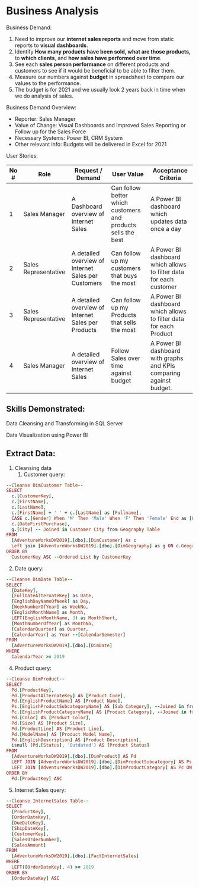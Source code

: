 # Business Analysis
Business Demand:

1. Need to improve our **internet sales reports** and move from static reports to **visual dashboards**.
2. Identify **How many products have been sold, what are those products,** to **which clients**, and **how sales have performed over time**.
3. See each **sales person performance** on different products and customers to see if it would be beneficial to be able to filter them.
4. Measure our numbers against **budget** in spreadsheet to compare our values to the performance.
5. The budget is for 2021 and we usually look 2 years back in time when we do analysis of sales.

Business Demand Overview:

- Reporter: Sales Manager
- Value of Change: Visual Dashboards and Improved Sales Reporting or Follow up for the Sales Force
- Necessary Systems: Power BI, CRM System
- Other relevant info: Budgets will be delivered in Excel for 2021

User Stories:

| No #  | Role | Request / Demand  | User Value | Acceptance Criteria |
| ------------- | ------------- | ------------- | ------------- | ------------- |
| 1  | Sales Manager | A Dashboard overview of Internet Sales | Can follow better which customers and products sells the best | A Power BI dashboard which updates data once a day  |
| 2  | Sales Representative | A detailed overview of Internet Sales per Customers  | Can follow up my customers that buys the most | A Power BI dashboard which allows to filter data for each customer |
| 3  | Sales Representative | A detailed overview of Internet Sales per Products | Can follow up my Products that sells the most | A Power BI dashboard which allows to filter data for each Product |
| 4  | Sales Manager | A detailed overview of Internet Sales | Follow Sales over time against budget | A Power BI dashboard with graphs and KPIs comparing against budget. |

## Skills Demonstrated:

Data Cleansing and Transforming in SQL Server

Data Visualization using Power BI

## Extract Data:
1. Cleansing data
   1) Customer query:
```ruby
--Cleanse DimCustomer Table--
SELECT 
  c.[CustomerKey], 
  c.[FirstName], 
  c.[LastName], 
  c.[FirstName] + ' ' + c.[LastName] as [Fullname], 
  CASE c.[Gender] When 'M' Then 'Male' When 'F' Then 'Female' End as [Gender], 
  c.[DateFirstPurchase], 
  g.[City] -- Joined in Customer City from Geography Table
FROM 
  [AdventureWorksDW2019].[dbo].[DimCustomer] As c 
  Left join [AdventureWorksDW2019].[dbo].[DimGeography] as g ON c.GeographyKey = g.GeographyKey 
ORDER BY 
  CustomerKey ASC --Ordered List by CustomerKey
```
   2) Date query:
```ruby
--Cleanse DimDate Table--
SELECT 
  [DateKey], 
  [FullDateAlternateKey] as Date, 
  [EnglishDayNameOfWeek] as Day, 
  [WeekNumberOfYear] as WeekNo, 
  [EnglishMonthName] as Month, 
  LEFT(EnglishMonthName, 3) as MonthShort, 
  [MonthNumberOfYear] as MonthNo, 
  [CalendarQuarter] as Quarter, 
  [CalendarYear] as Year --[CalendarSemester]
FROM 
  [AdventureWorksDW2019].[dbo].[DimDate] 
WHERE 
  CalendarYear >= 2019
```
   4) Product query:
```ruby
--Cleanse DimProduct--
SELECT 
  Pd.[ProductKey], 
  Pd.[ProductAlternateKey] AS [Product Code], 
  Pd.[EnglishProductName] AS [Product Name], 
  Ps.[EnglishProductSubcategoryName] AS [Sub Category], --Joined in from Subcategiry Table
  Pc.[EnglishProductCategoryName] AS [Product Category], --Joined in from Category Table
  Pd.[Color] AS [Product Color], 
  Pd.[Size] AS [Product Size], 
  Pd.[ProductLine] AS [Product Line], 
  Pd.[ModelName] AS [Product Model Name], 
  Pd.[EnglishDescription] AS [Product Description], 
  isnull (Pd.[Status], 'Outdated') AS [Product Status] 
FROM 
  [AdventureWorksDW2019].[dbo].[DimProduct] AS Pd 
  LEFT JOIN [AdventureWorksDW2019].[dbo].[DimProductSubcategory] AS Ps ON Pd.ProductSubcategoryKey = Ps.ProductSubcategoryKey 
  LEFT JOIN [AdventureWorksDW2019].[dbo].[DimProductCategory] AS Pc ON Ps.ProductCategoryKey = Pc.ProductCategoryKey 
ORDER BY 
  Pd.[ProductKey] ASC
```
   5) Internet Sales query:
```ruby
--Cleanse InternetSales Table--
SELECT 
  [ProductKey], 
  [OrderDateKey], 
  [DueDateKey], 
  [ShipDateKey], 
  [CustomerKey], 
  [SalesOrderNumber], 
  [SalesAmount]
FROM 
  [AdventureWorksDW2019].[dbo].[FactInternetSales] 
WHERE 
  LEFT([OrderDateKey], 4) >= 2019 
ORDER BY 
  [OrderDateKey] ASC
```

